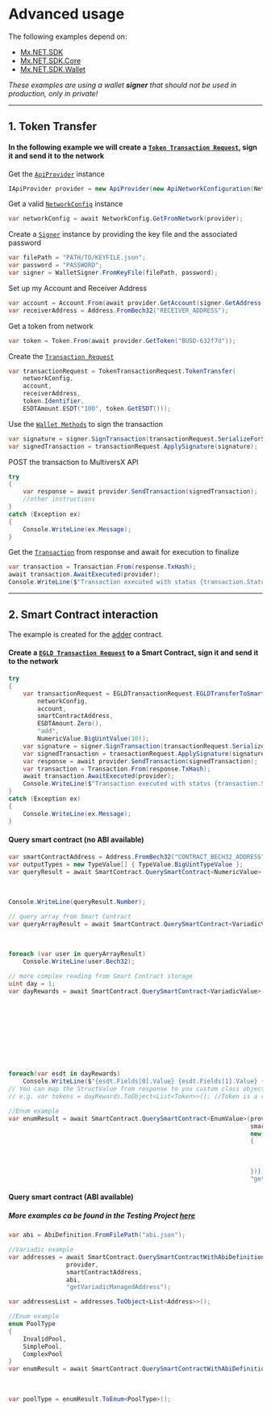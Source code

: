 # Advanced usage

The following examples depend on:
* [Mx.NET.SDK](https://github.com/RemarkableTools/Mx.NET.SDK/tree/main/src/Mx.NET.SDK)
* [Mx.NET.SDK.Core](https://github.com/RemarkableTools/Mx.NET.SDK/tree/main/src/Mx.NET.SDK.Core)
* [Mx.NET.SDK.Wallet](https://github.com/RemarkableTools/Mx.NET.SDK/tree/main/src/Mx.NET.SDK.Wallet)

*These examples are using a wallet __signer__ that should not be used in production, only in private!*

---

## 1. Token Transfer

#### In the following example we will create a [`Token Transaction Request`](https://github.com/RemarkableTools/Mx.NET.SDK/blob/master/src/Mx.NET.SDK/TransactionsManager/TokenTransactionRequest.cs), sign it and send it to the network
Get the [`ApiProvider`](https://github.com/RemarkableTools/Mx.NET.SDK/blob/master/src/Mx.NET.SDK/Configuration/ApiNetworkConfiguration.cs) instance
```csharp
IApiProvider provider = new ApiProvider(new ApiNetworkConfiguration(Network.DevNet));
```
Get a valid [`NetworkConfig`](https://github.com/RemarkableTools/Mx.NET.SDK/blob/master/src/Mx.NET.SDK/Domain/Data/Network/NetworkConfig.cs) instance
```csharp
var networkConfig = await NetworkConfig.GetFromNetwork(provider);
```
Create a [`Signer`](https://github.com/RemarkableTools/Mx.NET.SDK/blob/master/src/Mx.NET.SDK.Wallet/Wallet/WalletSigner.cs) instance by providing the key file and the associated password
```csharp
var filePath = "PATH/TO/KEYFILE.json";
var password = "PASSWORD";
var signer = WalletSigner.FromKeyFile(filePath, password);
```
Set up my Account and Receiver Address
```csharp
var account = Account.From(await provider.GetAccount(signer.GetAddress().Bech32));
var receiverAddress = Address.FromBech32("RECEIVER_ADDRESS");
```
Get a token from network
```csharp
var token = Token.From(await provider.GetToken("BUSD-632f7d"));
```
Create the [`Transaction Request`](https://github.com/RemarkableTools/Mx.NET.SDK/blob/master/src/Mx.NET.SDK/Domain/TransactionRequest.cs)
```csharp
var transactionRequest = TokenTransactionRequest.TokenTransfer(
    networkConfig,
    account,
    receiverAddress,
    token.Identifier,
    ESDTAmount.ESDT("100", token.GetESDT()));
```
Use the [`Wallet Methods`](https://github.com/RemarkableTools/Mx.NET.SDK/blob/master/src/Mx.NET.SDK.Wallet/WalletMethods.cs) to sign the transaction
```csharp
var signature = signer.SignTransaction(transactionRequest.SerializeForSigning());
var signedTransaction = transactionRequest.ApplySignature(signature);
```
POST the transaction to MultiversX API
```csharp
try
{
    var response = await provider.SendTransaction(signedTransaction);
    //other instructions
}
catch (Exception ex)
{
    Console.WriteLine(ex.Message);
}
```
Get the [`Transaction`](https://github.com/RemarkableTools/Mx.NET.SDK/blob/master/src/Mx.NET.SDK/Domain/Data/Transaction/Transaction.cs) from response and await for execution to finalize
```csharp
var transaction = Transaction.From(response.TxHash);
await transaction.AwaitExecuted(provider);
Console.WriteLine($"Transaction executed with status {transaction.Status}");
```

---

## 2. Smart Contract interaction
The example is created for the [adder](https://github.com/multiversx/mx-sdk-rs/tree/master/contracts/examples/adder) contract.
#### Create a [`EGLD Transaction Request`](https://github.com/RemarkableTools/Mx.NET.SDK/blob/master/src/Mx.NET.SDK/TransactionsManager/EGLDTransactionRequest.cs) to a Smart Contract, sign it and send it to the network
```csharp
try
{
    var transactionRequest = EGLDTransactionRequest.EGLDTransferToSmartContract(
        networkConfig,
        account,
        smartContractAddress,
        ESDTAmount.Zero(),
        "add",
        NumericValue.BigUintValue(10));
    var signature = signer.SignTransaction(transactionRequest.SerializeForSigning());
    var signedTransaction = transactionRequest.ApplySignature(signature);
    var response = await provider.SendTransaction(signedTransaction);
    var transaction = Transaction.From(response.TxHash);
    await transaction.AwaitExecuted(provider);
    Console.WriteLine($"Transaction executed with status {transaction.Status}");
}
catch (Exception ex)
{
    Console.WriteLine(ex.Message);
}
```
#### Query smart contract (no ABI available)
```csharp
var smartContractAddress = Address.FromBech32("CONTRACT_BECH32_ADDRESS");
var outputTypes = new TypeValue[] { TypeValue.BigUintTypeValue };
var queryResult = await SmartContract.QuerySmartContract<NumericValue>(provider,
                                                                       smartContractAddress,
                                                                       outputTypes,
                                                                       "getSum");
Console.WriteLine(queryResult.Number);

// query array from Smart Contract
var queryArrayResult = await SmartContract.QuerySmartContract<VariadicValue>(provider,
                                                                             smartContractAddress,
                                                                             new TypeValue[] { TypeValue.VariadicValue(TypeValue.AddressValue) },
                                                                             "getUsers");
foreach (var user in queryArrayResult)
    Console.WriteLine(user.Bech32);

// more complex reading from Smart Contract storage
uint day = 1;
var dayRewards = await SmartContract.QuerySmartContract<VariadicValue>(provider,
                                                                       smartContractAddress,
                                                                       new TypeValue[] { TypeValue.VariadicValue(TypeValue.StructValue("EsdtTokenPayment", new FieldDefinition[3]
                                                                       {
                                                                           new FieldDefinition("token_identifier", "", TypeValue.TokenIdentifierValue),
                                                                           new FieldDefinition("token_nonce", "", TypeValue.U64TypeValue),
                                                                           new FieldDefinition("amount", "", TypeValue.BigUintTypeValue)
                                                                       }))},
                                                                       "getDayRewards",
                                                                       null,
                                                                       NumericValue.U32Value(day));
foreach(var esdt in dayRewards)
    Console.WriteLine($"{esdt.Fields[0].Value} {esdt.Fields[1].Value} {esdt.Fields[2].Value}");
// You can map the StructValue from response to you custom class object for easier usage, if you need
// e.g. var tokens = dayRewards.ToObject<List<Token>>(); //Token is a class with 3 properties [string Identifier, ulong Nonce, BigInteger Amount]

//Enum example
var enumResult = await SmartContract.QuerySmartContract<EnumValue>(provider,
                                                                   smartContractAddress,
                                                                   new TypeValue[] {TypeValue.EnumValue("enum", new VariantDefinition[]
                                                                   {
                                                                       new("InvalidPool", "", 0, null),
                                                                       new("SimplePool", "", 1, null),
                                                                       new("ComplexPool", "", 2, null)
                                                                   })},
                                                                   "getPoolType");
```

#### Query smart contract (ABI available)
##### More examples ca be found in the Testing Project [here](https://github.com/RemarkableTools/Mx.NET.SDK/tree/main/tests/MS%20Testing/TypeValueTesting)
```csharp
var abi = AbiDefinition.FromFilePath("abi.json");

//Variadic example
var addresses = await SmartContract.QuerySmartContractWithAbiDefinition<VariadicValue>(
                provider,
                smartContractAddress,
                abi,
                "getVariadicManagedAddress");

var addressesList = addresses.ToObject<List<Address>>();

//Enum example
enum PoolType
{
    InvalidPool,
    SimplePool,
    ComplexPool
}
var enumResult = await SmartContract.QuerySmartContractWithAbiDefinition<EnumValue>(provider,
                                                                                    smartContractAddress,
                                                                                    abi,
                                                                                    "getPoolType");
var poolType = enumResult.ToEnum<PoolType>();
```
